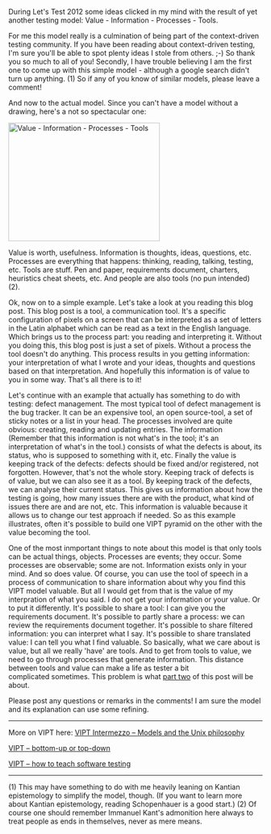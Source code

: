 <html><body><p>During Let's Test 2012 some ideas clicked in my mind with the result of yet another testing model:
Value - Information - Processes - Tools.

For me this model really is a culmination of being part of the context-driven testing community. If you have been reading about context-driven testing, I'm sure you'll be able to spot plenty ideas I stole from others. ;-) So thank you so much to all of you!
Secondly, I have trouble believing I am the first one to come up with this simple model - although a google search didn't turn up anything. (1) So if any of you know of similar models, please leave a comment!

And now to the actual model. Since you can't have a model without a drawing, here's a not so spectacular one:

<a href="http://testingcurve.files.wordpress.com/2012/07/vipt.png"><img class="aligncenter size-medium wp-image-113" title="VIPT" src="http://testingcurve.files.wordpress.com/2012/07/vipt.png?w=300" alt="Value - Information - Processes - Tools" width="300" height="235"></a>

Value is worth, usefulness.
Information is thoughts, ideas, questions, etc.
Processes are everything that happens: thinking, reading, talking, testing, etc.
Tools are stuff. Pen and paper, requirements document, charters, heuristics cheat sheets, etc. And people are also tools (no pun intended) (2).

Ok, now on to a simple example. Let's take a look at you reading this blog post.
This blog post is a tool, a communication tool. It's a specific configuration of pixels on a screen that can be interpreted as a set of letters in the Latin alphabet which can be read as a text in the English language.
Which brings us to the process part: you reading and interpreting it. Without you doing this, this blog post is just a set of pixels. Without a process the tool doesn't do anything.
This process results in you getting information: your interpretation of what I wrote and your ideas, thoughts and questions based on that interpretation.
And hopefully this information is of value to you in some way.
That's all there is to it!

Let's continue with an example that actually has something to do with testing: defect management.
The most typical tool of defect management is the bug tracker. It can be an expensive tool, an open source-tool, a set of sticky notes or a list in your head. The processes involved are quite obvious: creating, reading and updating entries. The information (Remember that this information is not what's in the tool; it's an interpretation of what's in the tool.) consists of what the defects is about, its status, who is supposed to something with it, etc. Finally the value is keeping track of the defects: defects should be fixed and/or registered, not forgotten.
However, that's not the whole story. Keeping track of defects is of value, but we can also see it as a tool. By keeping track of the defects, we can analyse their current status. This gives us information about how the testing is going, how many issues there are with the product, what kind of issues there are and are not, etc. This information is valuable because it allows us to change our test approach if needed.
So as this example illustrates, often it's possible to build one VIPT pyramid on the other with the value becoming the tool.

One of the most inmportant things to note about this model is that only tools can be actual things, objects. Processes are events; they occur. Some processes are observable; some are not. Information exists only in your mind. And so does value. Of course, you can use the tool of speech in a process of communication to share information about why you find this VIPT model valuable. But all I would get from that is the value of my interpration of what you said. I do not get your information or your value.
Or to put it differently. It's possible to share a tool: I can give you the requirements document. It's possible to partly share a process: we can review the requirements document together. It's possible to share filtered information: you can interpret what I say. It's possible to share translated value: I can tell you what I find valuable.
So basically, what we care about is value, but all we really 'have' are tools. And to get from tools to value, we need to go through processes that generate information. This distance between tools and value can make a life as tester a bit complicated sometimes. This problem is what <a href="http://testingcurve.wordpress.com/2012/07/17/vipt-bottom-up-or-top-down/">part two</a> of this post will be about.

Please post any questions or remarks in the comments! I am sure the model and its explanation can use some refining.

--- --- ---

More on VIPT here:
<a href="http://testingcurve.wordpress.com/2012/07/15/vipt-intermezzo-models-and-the-unix-philosophy/">VIPT Intermezzo – Models and the Unix philosophy
</a>

<a href="http://testingcurve.wordpress.com/2012/07/17/vipt-bottom-up-or-top-down/">VIPT – bottom-up or top-down</a><a href="http://testingcurve.wordpress.com/2012/07/15/vipt-intermezzo-models-and-the-unix-philosophy/">
</a>

<a href="http://testingcurve.wordpress.com/2012/07/29/vipt-how-to-teach-software-testing/">VIPT – how to teach software testing</a>

--- --- ---

(1) This may have something to do with me heavily leaning on Kantian epistemology to simplify the model, though. (If you want to learn more about Kantian epistemology, reading Schopenhauer is a good start.)
(2) Of course one should remember Immanuel Kant's admonition here always to treat people as ends in themselves, never as mere means.</p></body></html>